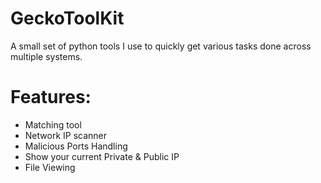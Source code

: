 # GeckoToolKit
A small set of python tools I use to quickly get various tasks done across multiple systems. 

# Features:
- Matching tool
- Network IP scanner
- Malicious Ports Handling
- Show your current Private & Public IP
- File Viewing

